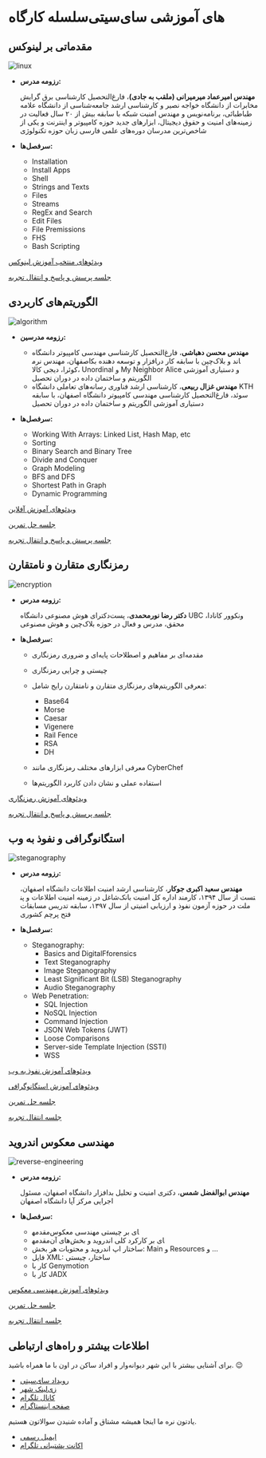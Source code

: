 # سلسله کارگاه‌‎های آموزشی سای‌سیتی


## مقدماتی بر لینوکس


![linux](linux.jpg)


- **رزومه مدرس:**


	**مهندس امیرعماد میرمیرانی (ملقب به جادی)**، فارغ‌التحصیل کارشناسی برق گرایش مخابرات از دانشگاه خواجه نصیر و کارشناسی ارشد جامعه‌شناسی از دانشگاه علامه طباطبائی، برنامه‌نویس و مهندس امنیت شبکه با سابقه بیش از ۲۰ سال فعالیت در زمینه‌های امنیت و حقوق دیجیتال، ابزارهای جدید حوزه کامپیوتر و اینترنت و یکی از شاخص‌ترین مدرسان دوره‌های علمی فارسی زبان حوزه تکنولوژی


- **سرفصل‌ها:**


	- Installation
	- Install Apps
	- Shell
	- Strings and Texts
	- Files
	- Streams
	- RegEx and Search
	- Edit Files
	- File Premissions
	- FHS
	- Bash Scripting


[ویدئوهای منتخب آموزش لینوکس](https://www.mediafire.com/folder/s01kvnh9dreff/%D9%85%D9%82%D8%AF%D9%85%D8%A7%D8%AA%DB%8C_%D8%A8%D8%B1_%D9%84%DB%8C%D9%86%D9%88%DA%A9%D8%B3_(%D8%B1%D8%A7%DB%8C%DA%AF%D8%A7%D9%86_%D8%A7%D8%B2_%D8%A7%D9%84%D9%BE%DB%8C%DA%A9_%D8%AC%D8%A7%D8%AF%DB%8C))


[جلسه پرسش و پاسخ و انتقال تجربه](https://www.mediafire.com/file/1op92s86scvxx83/%D9%BE%D8%B1%D8%B3%D8%B4+%D9%BE%D8%A7%D8%B3%D8%AE+%D9%88+%D8%A7%D9%86%D8%AA%D9%82%D8%A7%D9%84+%D8%AA%D8%AC%D8%B1%D8%A8%D9%87+%D8%A8%D8%A7+%D8%AC%D8%A7%D8%AF%DB%8C+%D9%85%DB%8C%D8%B1%D9%85%DB%8C%D8%B1%D8%A7%D9%86%DB%8C.mp4/file)


## الگوریتم‌های کاربردی


![algorithm](algorithm.jpg)


-  **رزومه مدرسین:**
	- **مهندس محسن دهباشی**، فارغ‌التحصیل کارشناسی مهندسی کامپیوتر دانشگاه اصفهان، مهندس نرم‎افزار و توسعه دهنده بک‎اند و بلاک‌چین با سابقه کار در کوئرا، دیجی کالا، Unordinal و My Neighbor Alice و دستیاری آموزشی الگوریتم و ساختمان داده در دوران تحصیل
	- **مهندس غزال ربیعی**، کارشناسی ارشد فناوری رسانه‌های تعاملی دانشگاه KTH سوئد، فارغ‌التحصیل کارشناسی مهندسی کامپیوتر دانشگاه اصفهان، با سابقه دستیاری آموزشی الگوریتم و ساختمان داده در دوران تحصیل


-  **سرفصل‌ها:**
	- Working With Arrays: Linked List, Hash Map, etc
	- Sorting
	- Binary Search and Binary Tree
	- Divide and Conquer
	- Graph Modeling
	- BFS and DFS
	- Shortest Path in Graph
	- Dynamic Programming


[ویدئوهای آموزش آفلاین](https://www.mediafire.com/folder/9jbvkwu0k6rpt/%D8%A7%D9%84%DA%AF%D9%88%D8%B1%DB%8C%D8%AA%D9%85+%D9%87%D8%A7%DB%8C+%DA%A9%D8%A7%D8%B1%D8%A8%D8%B1%D8%AF%DB%8C)


[جلسه حل تمرین](https://www.mediafire.com/folder/nkq7rbgnm3y7t/حل+تمرین+الگوریتم‌های+کاربردی)


[جلسه پرسش و پاسخ و انتقال تجربه](https://www.mediafire.com/file/wtwqru0nl7vnrde/%D9%BE%D8%B1%D8%B3%D8%B4+%D9%BE%D8%A7%D8%B3%D8%AE+%D8%A7%D9%84%DA%AF%D9%88%D8%B1%DB%8C%D8%AA%D9%85.mp4/file)


## رمزنگاری متقارن و نامتقارن


![encryption](encryption.jpg)


- **رزومه مدرس:**

  
	**دکتر رضا نورمحمدی**، پست‌دکترای هوش مصنوعی دانشگاه UBC ونکوور کانادا، محقق، مدرس و فعال در حوزه بلاک‌چین و هوش مصنوعی


- **سرفصل‌ها:**
	- مقدمه‌ای بر مفاهیم و اصطلاحات پایه‌ای و ضروری رمزنگاری
	- چیستی و چرایی رمزنگاری
	- معرفی الگوریتم‌های رمزنگاری متقارن و نامتقارن رایج شامل:
	
	
		- Base64 
		- Morse 
		- Caesar
		- Vigenere
		- Rail Fence
		- RSA
		- DH
 

	- معرفی ابزارهای مختلف رمزنگاری مانند CyberChef
	- استفاده عملی و نشان دادن کاربرد الگوریتم‌ها


[ویدئوهای آموزش رمزنگاری](https://www.mediafire.com/file/zgjqimbjk9wa858/%D8%A2%D9%85%D9%88%D8%B2%D8%B4%DB%8C+%D8%B1%D9%85%D8%B2%D9%86%DA%AF%D8%A7%D8%B1%DB%8C.mp4/file)


[جلسه پرسش و پاسخ و انتقال تجربه](https://www.mediafire.com/file/v2lc3b1vykojkj4/%D9%BE%D8%B1%D8%B3%D8%B4+%D9%88+%D9%BE%D8%A7%D8%B3%D8%AE+%D8%B1%D9%85%D8%B2%D9%86%DA%AF%D8%A7%D8%B1%DB%8C.mp4/file)


## استگانوگرافی و نفوذ به وب 


![steganography](steganography.jpg)


- **رزومه مدرس:**


	**مهندس سعید اکبری جوکار**، کارشناسی ارشد امنیت اطلاعات دانشگاه اصفهان، شاغل در زمینه امنیت اطلاعات و پن‎تست از سال ۱۳۹۴، کارمند اداره کل امنیت بانک ملت در حوزه آزمون نفوذ و ارزیابی امنیتی از سال ۱۳۹۷، سابقه تدریس مسابقات فتح پرچم کشوری


- **سرفصل‌ها:**
	- Steganography:
		- Basics and DigitalFforensics
		- Text Steganography
		- Image Steganography
		- Least Significant Bit (LSB) Steganography
		- Audio Steganography
	- Web Penetration:
		- SQL Injection 
		- NoSQL Injection
		- Command Injection 
		- JSON Web Tokens (JWT)
		- Loose Comparisons
		- Server-side Template Injection (SSTI)
		- WSS


[ویدئوهای آموزش نفوذ به وب](https://www.mediafire.com/folder/dh70rziqxjfcm/%D9%86%D9%81%D9%88%D8%B0_%D8%A8%D9%87_%D9%88%D8%A8)


[ویدئوهای آموزش استگانوگرافی](https://www.mediafire.com/file/j3rqt66a8eqrk93/Steganography.mp4)


[جلسه حل تمرین](https://www.mediafire.com/folder/1k1jthaspddbn/حل+تمرین+نفوذ+به+وب+و+استگانوگرافی)


[جلسه انتقال تجربه](https://www.mediafire.com/file/zsmgh98rcn1cn2f/%D9%BE%D8%B1%D8%B3%D8%B4+%D9%BE%D8%A7%D8%B3%D8%AE+%D9%86%D9%81%D9%88%D8%B0+%D8%A8%D9%87+%D9%88%D8%A8.mp4/file)


## مهندسی معکوس اندروید


![reverse-engineering](reverse-engineering.jpg)


- **رزومه مدرس:**


	**مهندس ابوالفضل شمس**، دکتری امنیت و تحلیل بدافزار دانشگاه اصفهان، مسئول اجرایی مرکز آپا دانشگاه اصفهان


- **سرفصل‌ها:**
	- مقدمه‎ای بر چیستی مهندسی معکوس    
	- مقدمه‎ای بر کارکرد کلی اندروید و بخش‌های آن
	- ساختار اپ اندروید و محتویات هر بخش: Main و Resources و ...    
	- فایل XML: ساختار، چیستی
	- کار با Genymotion
	- کار با JADX


[ویدئوهای آموزش مهندسی معکوس](https://www.mediafire.com/folder/3t370q6vwlkb9/%D9%85%D9%87%D9%86%D8%AF%D8%B3%DB%8C_%D9%85%D8%B9%DA%A9%D9%88%D8%B3)


[جلسه حل تمرین](https://www.mediafire.com/file/ehmfo4lxx7s7yub/%D8%AD%D9%84+%D8%AA%D9%85%D8%B1%DB%8C%D9%86+%D9%85%D9%87%D9%86%D8%AF%D8%B3%DB%8C+%D9%85%D8%B9%DA%A9%D9%88%D8%B3.mp4/file)


[جلسه انتقال تجربه](https://www.mediafire.com/file/jr4z8nc1y6qis01/%D8%A7%D9%86%D8%AA%D9%82%D8%A7%D9%84+%D8%AA%D8%AC%D8%B1%D8%A8%D9%87+%D9%85%D9%87%D9%86%D8%AF%D8%B3%DB%8C+%D9%85%D8%B9%DA%A9%D9%88%D8%B3.mp4/file)


## اطلاعات بیشتر و راه‌های ارتباطی


برای آشنایی بیشتر با این شهر دیوانه‌وار و افراد ساکن در اون با ما همراه باشید. 😉


- [رویداد سای‌سیتی](../index.md)
- [زی‌لینک شهر](https://zil.ink/psycitycup)
- [کانال تلگرام](https://t.me/PsyCityCup)
- [صفحه اینستاگرام](https://instagram.com/PsyCityCup)


یادتون نره ما اینجا همیشه مشتاق و آماده شنیدن سوالاتون هستیم.


- [ایمیل رسمی](mailto:psycitycup@gmail.com)
- [اکانت پشتیبانی تلگرام](https://t.me/AMCSSup)

